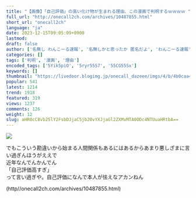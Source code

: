 ```yaml
---
title: "【画像】「自己評価」の高い化け物が生まれる理由、この漫画で判明するｗｗｗｗ "
full_url: "http://onecall2ch.com/archives/10487855.html"
short_url: "onecall2ch"
language: "ja"
date: 2023-12-15T09:05:09+0900
lastmod: 
draft: false
author: ['名無し わんこーる速報', '名無しかと思ったか 匿名だよ', 'わんこーる速報', '名無し わんこ る速報']
categories: []
tags: ['判明', '漫画', '理由']
encoded_tags: ['5Yik5piO', '5ryr55S7', '55CG55Sx']
keywords: []
thumbnail: "https://livedoor.blogimg.jp/onecall_dazeee/imgs/4/b/4b0caa4d-s.png"
popular: 541
latest: 1214
trend: 1918
featured: 319
views: 1237
comments: 126
weight: 12
slug: aHR0cC8vb25lY2FsbDJjaC5jb20vYXJjaGl2ZXMvMTA0ODc4NTUuaHRtbA==
---
```


![](https://livedoor.blogimg.jp/onecall_dazeee/imgs/4/b/4b0caa4d-s.png)

<div><p name='Text'><p>でもこういう勘違いから始まる人間関係もあるにはあるからあまり悪しざまに言い過ぎんほうがええで<br>近年なんでんかんでん<br>「自己評価高すぎ」<br>って言い過ぎや。自己評価になんで本人が怯えなアカンねん </p></p></div>

(http//onecall2ch.com/archives/10487855.html)
